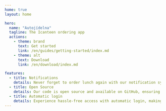 ```yaml
---
home: true
layout: home

hero:
  name: "Autojídelna"
  tagline: The Icanteen ordering app
  actions:
    - theme: brand
      text: Get started
      link: /en/guides/getting-started/index.md
    - theme: alt
      text: Download
      link: /en/download/index.md

features:
  - title: Notifications
    details: Never forget to order lunch again with our notification system.
  - title: Open Source
    details: Our code is open source and available on GitHub, ensuring its quality and security.
  - title: Automatic login
    details: Experience hassle-free access with automatic login, making ordering lunches instant.
---
```

